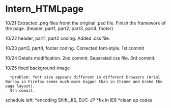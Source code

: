 Intern_HTMLpage
===============

10/21 Extracted .png files fromt the original .psd file.
      Finish the framework of the page. (header, part1, part2, part3, part4, footer)
      
10/22 header, part1, part2 coding. Added .css file. 

10/23 part3, part4, footer coding. Corrected font-style. 
      1st commit

10/24 Details modification. 
      2nd commit.
      Seperated css file.
      3rd commit.

10/25 fixed background-image     
      
      *problem: font size appears different in different browsers (Arial Narrow in Firefox seems much more bigger than in Chrome and broke the page layout).
      4th commit.


schedule left:
*encoding Shift_JIS, EUC-JP
*fix in IE6
*clean up codes

